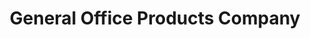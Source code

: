 ---
title: "General Office Products Company"
url: /saint-louis-park/general-office-products-company/
shop: Möbel
---